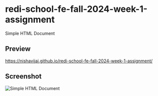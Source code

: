 # redi-school-fe-fall-2024-week-1-assignment
 Simple HTML Document

## Preview
https://nishavijai.github.io/redi-school-fe-fall-2024-week-1-assignment/

## Screenshot
![Simple HTML Document](https://github.com/user-attachments/assets/4f97a8b7-ab8c-40f9-ba3d-5954c45f6576)

